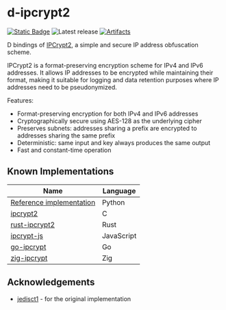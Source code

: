 # d-ipcrypt2

[![Static Badge](https://img.shields.io/badge/v2.111.0%20(stable)-f8240e?logo=d&logoColor=f8240e&label=runtime)](https://dlang.org/download.html)
![Latest release](https://img.shields.io/github/v/release/kassane/d-ipcrypt2?include_prereleases&label=latest)
[![Artifacts](https://github.com/kassane/d-ipcrypt2/actions/workflows/ci.yml/badge.svg)](https://github.com/kassane/d-ipcrypt2/actions/workflows/ci.yml)

D bindings of [IPCrypt2](https://github.com/jedisct1/ipcrypt2), a simple and secure IP address obfuscation scheme.

IPCrypt2 is a format-preserving encryption scheme for IPv4 and IPv6 addresses. It allows IP addresses to be encrypted while maintaining their format, making it suitable for logging and data retention purposes where IP addresses need to be pseudonymized.

Features:
- Format-preserving encryption for both IPv4 and IPv6 addresses
- Cryptographically secure using AES-128 as the underlying cipher
- Preserves subnets: addresses sharing a prefix are encrypted to addresses sharing the same prefix
- Deterministic: same input and key always produces the same output
- Fast and constant-time operation


## Known Implementations

| Name                                                                                                            | Language   |
| --------------------------------------------------------------------------------------------------------------- | ---------- |
| [Reference implementation](https://github.com/jedisct1/draft-denis-ipcrypt/tree/main/reference-implementations) | Python     |
| [ipcrypt2](https://github.com/jedisct1/ipcrypt2)                                                                | C          |
| [rust-ipcrypt2](https://github.com/jedisct1/rust-ipcrypt2)                                                      | Rust       |
| [ipcrypt-js](https://www.npmjs.com/package/ipcrypt)                                                             | JavaScript |
| [go-ipcrypt](https://github.com/jedisct1/go-ipcrypt)                                                            | Go         |
| [zig-ipcrypt](https://github.com/jedisct1/zig-ipcrypt)                                                          | Zig        |

## Acknowledgements

- [jedisct1](https://github.com/jedisct1/) - for the original implementation